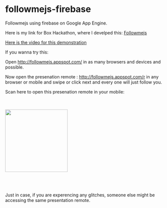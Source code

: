 followmejs-firebase
===================

Followmejs using firebase on Google App Engine.


Here is my link for Box Hackathon, where I develped this: <a href="http://redefiningwork.hackathon.io/teams/view/568" target="_blank">Followmejs</a>

<a href="http://www.youtube.com/watch?v=8mRrbkbTZFc" target="_blank">Here is the video for this demonstration</a>

If you wanna try this:

Open http://followmejs.appspot.com/ in as many browsers and devices and possible.

Now open the presenation remote : http://followmejs.appspot.com/r in any browser or mobile and swipe or click next and every one will just follow you.


Scan here to open this presenation remote in your mobile:
<br/>
<br/>
<br/>
<div>
<img src="http://chart.apis.google.com/chart?chs=200x200&cht=qr&chl=http%3A%2F%2Ffollowmejs.appspot.com/r" width="200" height="200" alt="" />
</div>
<br/>
<br/>
<br/>

Just in case, if you are experencing any glitches, someone else might be accessing the same presentation remote.

